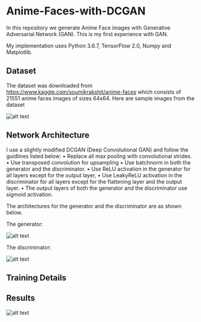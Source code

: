 # Anime-Faces-with-DCGAN

In this repository we generate Anime Face images with Generative Adversarial Network (GAN). This is my first experience with GAN.

My implementation uses Python 3.6.7, TensorFlow 2.0, Numpy and Matplotlib.

## Dataset

The dataset was downloaded from https://www.kaggle.com/soumikrakshit/anime-faces which consists of 21551 anime faces images of sizes 64x64. Here are sample images from the dataset

![alt text](https://github.com/yernat-assylbekov/Anime-Faces-with-DCGAN/blob/master/images/images_from_train_set.png?raw=true)

## Network Architecture

I use a slightly modified DCGAN (Deep Convolutional GAN) and follow the guidlines listed below:
• Replace all max pooling with convolutional strides.
• Use transposed convolution for upsampling
• Use batchnorm in both the generator and the discriminator.
• Use ReLU activation in the generator for all layers except for the output layer,
• Use LeakyReLU activation in the discriminator for all layers except for the flattening layer and the output layer.
• The output layers of both the generator and the discriminator use sigmoid activation.

The architectures for the generator and the discriminator are as shown below.

The generator:

![alt text](https://github.com/yernat-assylbekov/Anime-Faces-with-DCGAN/blob/master/images/generator_diagram.png?raw=true)

The discriminator:

![alt text](https://github.com/yernat-assylbekov/Anime-Faces-with-DCGAN/blob/master/images/discriminator_diagram.png?raw=true)

## Training Details

## Results

![alt text](https://github.com/yernat-assylbekov/Anime-Faces-with-DCGAN/blob/master/images/anime_faces_generated.gif?raw=true)
